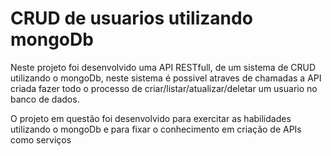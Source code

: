 <h1> CRUD de usuarios utilizando mongoDb </h1>

<p>Neste projeto foi desenvolvido uma API RESTfull, de um sistema de CRUD utilizando o mongoDb, neste sistema é possivel atraves de chamadas a API criada fazer todo o processo de criar/listar/atualizar/deletar um usuario no banco de dados.</p>

<p>O projeto em questão foi desenvolvido para exercitar as habilidades utilizando o mongoDb e para fixar o conhecimento em criação de APIs como serviços</p>
